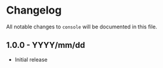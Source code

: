 # Changelog

All notable changes to `console` will be documented in this file.

## 1.0.0 - YYYY/mm/dd

- Initial release
